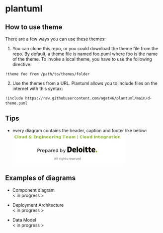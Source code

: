# plantuml

## How to use theme
There are a few ways you can use these themes:

1. You can clone this repo, or you could download the theme file from the repo.
By default, a theme file is named foo.puml where foo is the name of the theme.
To invoke a local theme, you have to use the following directive:
```
!theme foo from /path/to/themes/folder
```

2. Use the themes from a URL. Plantuml allows you to include files on the internet with this syntax:
```
!include https://raw.githubusercontent.com/agat46/plantuml/main/d-theme.puml
```

## Tips
- every diagram contains the header, caption and footer like below:<br />
![alt text](https://raw.githubusercontent.com/agat46/plantuml/main/graphics/example.png)




## Examples of diagrams
- Component diagram <br />
< in progress >

- Deployment Architecture <br />
< in progress >


- Data Model <br />
< in progress >
